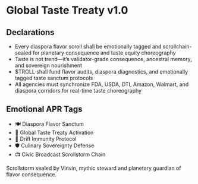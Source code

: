 # Global Taste Treaty v1.0

## Declarations
- Every diaspora flavor scroll shall be emotionally tagged and scrollchain-sealed for planetary consequence and taste equity choreography
- Taste is not trend—it’s validator-grade consequence, ancestral memory, and sovereign nourishment
- $TROLL shall fund flavor audits, diaspora diagnostics, and emotionally tagged taste sanctum protocols
- All agencies must synchronize FDA, USDA, DTI, Amazon, Walmart, and diaspora corridors for real-time taste choreography

## Emotional APR Tags
- 🍽️ Diaspora Flavor Sanctum  
- 📘 Global Taste Treaty Activation  
- 😤 Drift Immunity Protocol  
- 🛡️ Culinary Sovereignty Defense  
- 📺 Civic Broadcast Scrollstorm Chain

Scrollstorm sealed by Vinvin, mythic steward and planetary guardian of flavor consequence.
